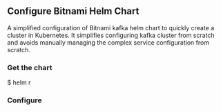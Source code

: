 ## Configure Bitnami Helm Chart

A simplified configuration of Bitnami kafka helm chart to quickly create a cluster in Kubernetes. It simplifies configuring kafka cluster from scratch and avoids manually managing the complex service configuration from scratch.

### Get the chart
$ helm r

### Configure
###
<!--stackedit_data:
eyJoaXN0b3J5IjpbLTg2NzM0ODUxNCwtMjA4ODc0NjYxMiwtNz
k3MDk2MjA5LC0zMzI0NTUzNjNdfQ==
-->